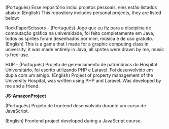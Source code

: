(Português) Esse repositório inclui projetos pessoais, eles estão listados abaixo:
(English) This repository includes personal projects, they are listed below:

RockPaperScissors -
  (Português) Jogo que eu fiz para a disciplina de computação gráfica na universidade, foi feito completamente em Java, todos os sprites foram desenhados por mim, música é de uso gratuito.
  (English) This is a game that I made for a graphic computing class in university, it was made entirely in Java, all sprites were drawn by me, music is free-use.

HUP -
  (Português) Projeto de gerenciamento de patrimônios do Hospital Universitário, foi escrito utilizando PHP e Laravel. Foi desenvolvido em dupla com um amigo.
  (English) Project of property management of the University Hospital, was written using PHP and Laravel. Was developed by me and a friend.

**JS-AmazonProject**

  (Português) Projeto de frontend desenvolvido durante um curso de JavaScript.

  (English) Frontend project developed during a JavaScript course.
